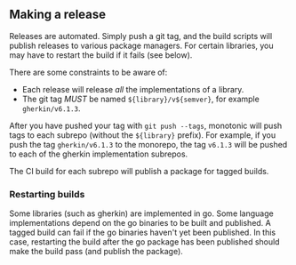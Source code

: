 ## Making a release

Releases are automated. Simply push a git tag, and the build scripts will
publish releases to various package managers. For certain libraries, you may
have to restart the build if it fails (see below).

There are some constraints to be aware of:

* Each release will release *all* the implementations of a library.
* The git tag *MUST* be named `${library}/v${semver}`, for example `gherkin/v6.1.3`.

After you have pushed your tag with `git push --tags`, monotonic will push tags
to each subrepo (without the `${library}` prefix). For example, if you push the tag
`gherkin/v6.1.3` to the monorepo, the tag `v6.1.3` will be pushed to each of the
gherkin implementation subrepos.

The CI build for each subrepo will publish a package for tagged builds.

### Restarting builds

Some libraries (such as gherkin) are implemented in go. Some language implementations
depend on the go binaries to be built and published. A tagged build can fail if the
go binaries haven't yet been published. In this case, restarting the build after
the go package has been published should make the build pass (and publish the package).